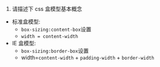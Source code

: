 1. 请描述下 css 盒模型基本概念

- 标准盒模型:
  - `box-sizing:content-box`设置
  - `width = content-width`
- IE 盒模型:
  - `box-sizing:border-box`设置
  - width=`content-width` + `padding-width` + `border-width`
